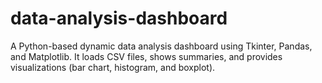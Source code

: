 # data-analysis-dashboard
A Python-based dynamic data analysis dashboard using Tkinter, Pandas, and Matplotlib. It loads CSV files, shows summaries, and provides visualizations (bar chart, histogram, and boxplot).
